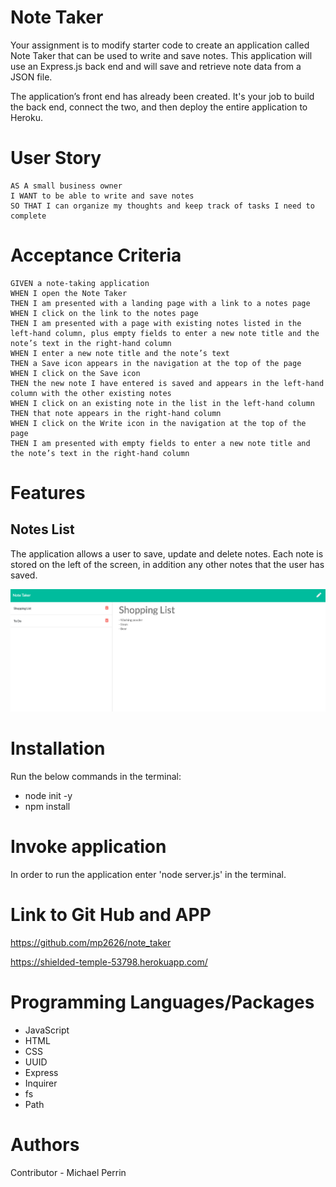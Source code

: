 # Note Taker

Your assignment is to modify starter code to create an application called Note Taker that can be used to write and save notes. This application will use an Express.js back end and will save and retrieve note data from a JSON file.

The application’s front end has already been created. It's your job to build the back end, connect the two, and then deploy the entire application to Heroku.

# User Story

```
AS A small business owner
I WANT to be able to write and save notes
SO THAT I can organize my thoughts and keep track of tasks I need to complete
```
# Acceptance Criteria

```
GIVEN a note-taking application
WHEN I open the Note Taker
THEN I am presented with a landing page with a link to a notes page
WHEN I click on the link to the notes page
THEN I am presented with a page with existing notes listed in the left-hand column, plus empty fields to enter a new note title and the note’s text in the right-hand column
WHEN I enter a new note title and the note’s text
THEN a Save icon appears in the navigation at the top of the page
WHEN I click on the Save icon
THEN the new note I have entered is saved and appears in the left-hand column with the other existing notes
WHEN I click on an existing note in the list in the left-hand column
THEN that note appears in the right-hand column
WHEN I click on the Write icon in the navigation at the top of the page
THEN I am presented with empty fields to enter a new note title and the note’s text in the right-hand column
```

# Features

## Notes List

The application allows a user to save, update and delete notes. Each note is stored on the left of the screen, in addition any other notes that the user has saved.

![note](images/notes.png)

# Installation

Run the below commands in the terminal:

* node init -y
* npm install

# Invoke application

In order to run the application enter 'node server.js' in the terminal.

# Link to Git Hub and APP

https://github.com/mp2626/note_taker

https://shielded-temple-53798.herokuapp.com/

# Programming Languages/Packages
 * JavaScript
 * HTML
 * CSS
 * UUID
 * Express
 * Inquirer
 * fs
 * Path

# Authors
Contributor - Michael Perrin
